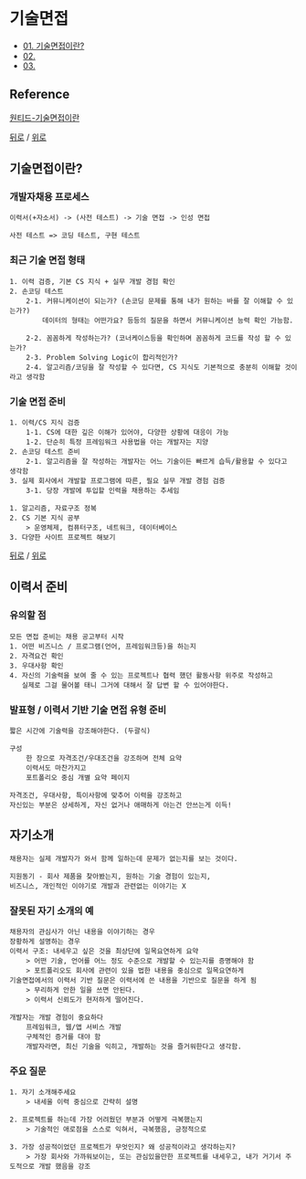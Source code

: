 # 기술면접

* [01. 기술면접이란?](#기술면접이란)
* [02.](#)
* [03.](#)

## Reference
[원티드-기술면접이란](https://blog.naver.com/wantedlab/221766543982)

[뒤로](README.md) / [위로](#기술면접)

## 기술면접이란?
        
### 개발자채용 프로세스
    이력서(+자소서) -> (사전 테스트) -> 기술 면접 -> 인성 면접

    사전 테스트 => 코딩 테스트, 구현 테스트

### 최근 기술 면접 형태
    1. 이력 검증, 기본 CS 지식 + 실무 개발 경험 확인
    2. 손코딩 테스트
        2-1. 커뮤니케이션이 되는가? (손코딩 문제를 통해 내가 원하는 바를 잘 이해할 수 있는가?)
            데이터의 형태는 어떤가요? 등등의 질문을 하면서 커뮤니케이션 능력 확인 가능함.
            
        2-2. 꼼꼼하게 작성하는가? (코너케이스등을 확인하며 꼼꼼하게 코드를 작성 할 수 있는가?
        2-3. Problem Solving Logic이 합리적인가?
        2-4. 알고리즘/코딩을 잘 작성할 수 있다면, CS 지식도 기본적으로 충분히 이해할 것이라고 생각함 

### 기술 면접 준비
    1. 이력/CS 지식 검증
        1-1. CS에 대한 깊은 이해가 있어야, 다양한 상황에 대응이 가능
        1-2. 단순히 특정 프레임워크 사용법을 아는 개발자는 지양
    2. 손코딩 테스트 준비
        2-1. 알고리즘을 잘 작성하는 개발자는 어느 기술이든 빠르게 습득/활용할 수 있다고 생각함
    3. 실제 회사에서 개발할 프로그램에 따른, 필요 실무 개발 경험 검증
        3-1. 당장 개발에 투입할 인력을 채용하는 추세임

    1. 알고리즘, 자료구조 정복
    2. CS 기본 지식 공부
        > 운영체제, 컴퓨터구조, 네트워크, 데이터베이스
    3. 다양한 사이트 프로젝트 해보기
        

[뒤로](README.md) / [위로](#기술면접)

## 이력서 준비 
### 유의할 점
    모든 면접 준비는 채용 공고부터 시작
    1. 어떤 비즈니스 / 프로그램(언어, 프레임워크등)을 하는지
    2. 자격요건 확인
    3. 우대사항 확인
    4. 자신의 기술력을 보여 줄 수 있는 프로젝트나 협력 했던 활동사항 위주로 작성하고
       실제로 그걸 물어볼 태니 그거에 대해서 잘 답변 할 수 있어야한다.

### 발표형 / 이력서 기반 기술 면접 유형 준비
    짧은 시간에 기술력을 강조해야한다. (두괄식)
    
    구성
        한 장으로 자격조건/우대조건을 강조하며 전체 요약
        이력서도 마찬가지고
        포트폴리오 중심 개별 요약 페이지

    자격조건, 우대사항, 특이사항에 맞추어 이력을 강조하고
    자신있는 부분은 상세하게, 자신 없거나 애매하게 아는건 안쓰는게 이득!
  
## 자기소개
    채용자는 실제 개발자가 와서 함께 일하는데 문제가 없는지를 보는 것이다.

    지원동기 - 회사 제품을 찾아봤는지, 원하는 기술 경험이 있는지, 
    비즈니스, 개인적인 이야기로 개발과 관련없는 이야기는 X 

### 잘못된 자기 소개의 예
    채용자의 관심사가 아닌 내용을 이야기하는 경우
    장황하게 설명하는 경우
    이력서 구조: 내세우고 싶은 것을 최상단에 일목요연하게 요약
        > 어떤 기술, 언어를 어느 정도 수준으로 개발할 수 있는지를 증명해야 함
        > 포트폴리오도 회사에 관련이 있을 법한 내용을 중심으로 일목요연하게
    기술면접에서의 이력서 기반 질문은 이력서에 쓴 내용을 기반으로 질문을 하게 됨
        > 무리하게 안한 일을 쓰면 안된다.
        > 이력서 신뢰도가 현저하게 떨어진다.

    개발자는 개발 경험이 중요하다
        프레임워크, 웹/앱 서비스 개발
        구체적인 증거를 대야 함
        개발자라면, 최신 기술을 익히고, 개발하는 것을 즐거워한다고 생각함.

### 주요 질문
    1. 자기 소개해주세요
        > 내세울 이력 중심으로 간략히 설명

    2. 프로젝트를 하는데 가장 어려웠던 부분과 어떻게 극복했는지
        > 기술적인 애로점을 스스로 익혀서, 극복했음, 긍정적으로 

    3. 가장 성공적이었던 프로젝트가 무엇인지? 왜 성공적이라고 생각하는지?
        > 가장 회사와 가까워보이는, 또는 관심있을만한 프로젝트를 내세우고, 내가 거기서 주도적으로 개발 했음을 강조 

    